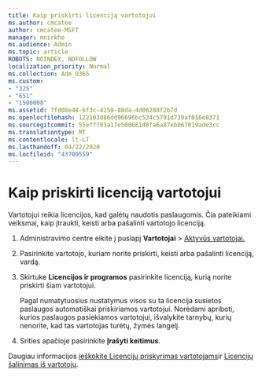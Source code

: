 ```yaml
---
title: Kaip priskirti licenciją vartotojui
ms.author: cmcatee
author: cmcatee-MSFT
manager: mnirkhe
ms.audience: Admin
ms.topic: article
ROBOTS: NOINDEX, NOFOLLOW
localization_priority: Normal
ms.collection: Adm_O365
ms.custom:
- "325"
- "651"
- "1500008"
ms.assetid: 7fd08e48-6f3c-4259-88da-4d06288f2b7d
ms.openlocfilehash: 122103d86dd96696bc524c5791d739af016e8371
ms.sourcegitcommit: 55eff703a17e500681d8fa6a87eb067019ade3cc
ms.translationtype: MT
ms.contentlocale: lt-LT
ms.lasthandoff: 04/22/2020
ms.locfileid: "43709559"
---
```

# <a name="how-to-assign-a-license-to-a-user"></a>Kaip priskirti licenciją vartotojui

Vartotojui reikia licencijos, kad galėtų naudotis paslaugomis. Čia pateikiami veiksmai, kaip įtraukti, keisti arba pašalinti vartotojo licenciją.
  
1. Administravimo centre eikite į puslapį **Vartotojai** \> [Aktyvūs vartotojai.](https://go.microsoft.com/fwlink/p/?linkid=834822)

2. Pasirinkite vartotojo, kuriam norite priskirti, keisti arba pašalinti licenciją, vardą.

3. Skirtuke **Licencijos ir programos** pasirinkite licenciją, kurią norite priskirti šiam vartotojui.

    Pagal numatytuosius nustatymus visos su ta licencija susietos paslaugos automatiškai priskiriamos vartotojui. Norėdami apriboti, kurios paslaugos pasiekiamos vartotojui, išvalykite tarnybų, kurių nenorite, kad tas vartotojas turėtų, žymės langelį.

4. Srities apačioje pasirinkite **Įrašyti keitimus**.

Daugiau informacijos [ieškokite Licencijų priskyrimas vartotojams](https://docs.microsoft.com/office365/admin/subscriptions-and-billing/assign-licenses-to-users)ir [Licencijų šalinimas iš vartotojų](https://docs.microsoft.com/office365/admin/subscriptions-and-billing/remove-licenses-from-users).